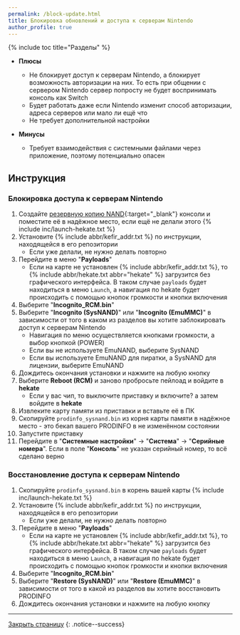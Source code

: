 ```yaml
---
permalink: /block-update.html
title: Блокировка обновлений и доступа к серверам Nintendo
author_profile: true
---
```

{% include toc title="Разделы" %}

* **Плюсы**
    * Не блокирует доступ к серверам Nintendo, а блокирует возможность авторизации на них. То есть при общении с сервером Nintendo сервер попросту не будет воспринимать консоль как Switch 
    * Будет работать даже если Nintendo изменит способ авторизации, адреса серверов или мало ли ещё  что 
    * Не требует дополнительной настройки 

* **Минусы**
    * Требует взаимодействия с системными файлами через приложение, поэтому потенциально опасен
	
## Инструкция

### Блокировка доступа к серверам Nintendo  

1. Создайте [резервную копию NAND](backup-nand){:target="_blank"} консоли и поместите её в надёжное место, если ещё не делали этого
{% include inc/launch-hekate.txt %}
1. Установите {% include abbr/kefir_addr.txt %} по инструкции, находящейся в его репозитории
    * Если уже делали, не нужно делать повторно
1. Перейдите в меню "**Payloads**"
    * Если на карте не установлен {% include abbr/kefir_addr.txt %}, то {% include abbr/hekate.txt abbr="hekate" %} загрузится без графического интерфейса. В таком случае `payloads` будет находиться в меню `Launch`, а навигация по hekate будет происходить с помощью кнопок громкости и кнопки включения
1. Выберите "**Incognito_RCM.bin**"
1. Выберите "**Incognito (SysNAND)**" или "**Incognito (EmuMMC)**" в зависимости от того в каком из разделов вы хотите заблокировать доступ к серверам Nintendo
    * Навигация по меню осуществляется кнопками громкости, а выбор кнопкой (POWER)
    * Если вы не используете EmuNAND, выберите SysNAND 
    * Если вы используете EmuNAND для пиратки, а SysNAND для лицензии, выберите EmuNAND
1. Дождитесь окончания установки и нажмите на любую кнопку 
1. Выберите **Reboot (RCM)** и заново пробросьте пейлоад и войдите в **hekate**
    * Если у вас чип, то выключите приставку и включите? а затем войдите в **hekate**
1. Извлеките карту памяти из приставки и вставьте её в ПК
1. Скопируйте `prodinfo_sysnand.bin` из корня карты памяти в надёжное место - это бекап вашего PRODINFO в не изменённом состоянии
1. Запустите приставку
1. Перейдите в "**Системные настройки**" -> "**Система**" -> "**Серийные номера**". Если в поле "**Консоль**" не указан серийный номер, то всё сделано верно
 
### Восстановление доступа к серверам Nintendo  

1. Скопируйте `prodinfo_sysnand.bin` в корень вашей карты 
{% include inc/launch-hekate.txt %}
1. Установите {% include abbr/kefir_addr.txt %} по инструкции, находящейся в его репозитории
    * Если уже делали, не нужно делать повторно
1. Перейдите в меню "**Payloads**"
    * Если на карте не установлен {% include abbr/kefir_addr.txt %}, то {% include abbr/hekate.txt abbr="hekate" %} загрузится без графического интерфейса. В таком случае `payloads` будет находиться в меню `Launch`, а навигация по hekate будет происходить с помощью кнопок громкости и кнопки включения
1. Выберите "**Incognito_RCM.bin**"
1. Выберите "**Restore (SysNAND)**" или "**Restore (EmuMMC)**" в зависимости от того в какой из разделов вы хотите восстановить PRODINFO
1. Дождитесь окончания установки и нажмите на любую кнопку 

___

[Закрыть страницу](javascript:window.close();)
{: .notice--success}